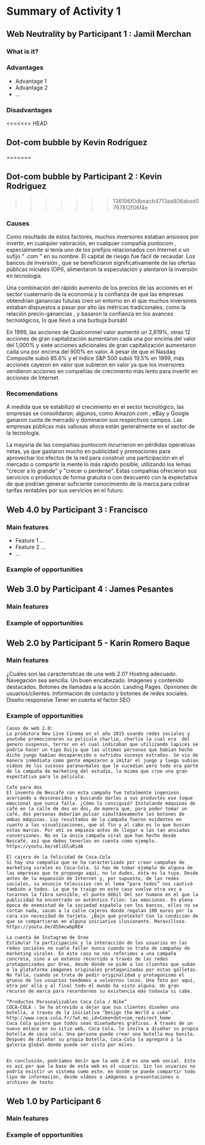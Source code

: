 # Summary of Activity 1


## Web Neutrality by Participant 1 : Jamil Merchan

### What is it?

### Advantages
  - Advantage 1
  - Advantage 2
  - ...

### Disadvantages


<<<<<<< HEAD
## Dot-com bubble by Kevin Rodríguez
=======
## Dot-com bubble by Participant 2 : Kevin Rodriguez
>>>>>>> 136196f0dbeacb4713aa806abed0767812f06f4e

### Causes
Como resultado de estos factores, muchos inversores estaban ansiosos por invertir, en cualquier valoración, en cualquier compañía puntocom , especialmente si tenía uno de los prefijos relacionados con Internet o un sufijo " .com " en su nombre. El capital de riesgo fue fácil de recaudar. Los bancos de inversión , que se beneficiaron significativamente de las ofertas públicas iniciales (OPI), alimentaron la especulación y alentaron la inversión en tecnología.

Una combinación del rápido aumento de los precios de las acciones en el sector cuaternario de la economía.y la confianza de que las empresas obtendrían ganancias futuras creó un entorno en el que muchos inversores estaban dispuestos a pasar por alto las métricas tradicionales, como la relación precio-ganancias , y basaron la confianza en los avances tecnológicos, lo que llevó a una burbuja bursátil

En 1999, las acciones de Qualcommel valor aumentó un 2,619%, otras 12 acciones de gran capitalización aumentaron cada una por encima del valor del 1,000% y siete acciones adicionales de gran capitalización aumentaron cada una por encima del 900% en valor. A pesar de que el Nasdaq Composite subió 85.6% y el índice S&P 500 subió 19.5% en 1999, más acciones cayeron en valor que subieron en valor ya que los inversores vendieron acciones en compañías de crecimiento más lento para invertir en acciones de Internet.

### Recomendations

A medida que se estabilizó el crecimiento en el sector tecnológico, las empresas se consolidaron; algunos, como Amazon.com , eBay y Google ganaron cuota de mercado y dominaron sus respectivos campos. Las empresas públicas más valiosas ahora están generalmente en el sector de la tecnología.

La mayoría de las compañías puntocom incurrieron en pérdidas operativas netas, ya que gastaron mucho en publicidad y promociones para aprovechar los efectos de la red para construir una participación en el mercado o compartir la mente lo más rápido posible, utilizando los lemas "crecer a lo grande" y "crecer o perderse". Estas compañías ofrecieron sus servicios o productos de forma gratuita o con descuento con la expectativa de que podrían generar suficiente conocimiento de la marca para cobrar tarifas rentables por sus servicios en el futuro.


## Web 4.0 by Participant 3 : Francisco 

### Main features
 - Feature 1 ...
 - Feature 2 ...
 - ...

### Example of opportunities


## Web 3.0 by Participant 4 : James Pesantes

### Main features

### Example of opportunities


## Web 2.0 by Participant 5 - Karin Romero Baque 

### Main features
¿Cuáles son las características de una web 2.0?
    Hosting adecuado.
    Navegación sea sencilla. 
    Un buen encabezado. 
    Imágenes y contenido destacados. 
    Botones de llamadas a la acción. 
    Landing Pages. 
    Opiniones de usuarios/clientes.
    Información de contacto y botones de redes sociales.
    Diseño responsive
    Tener en cuenta el factor SEO

### Example of opportunities
    Casos de web 2.0:
    La produtora New Line Cinema en el año 2015 usando redes sociales y youtube promocionaron su pelicula charlie, charlie la cual era  del genero suspenso, terror en el cual indicaban que utilizando lapices se podria hacer un tipo Ouija que las ultimas personas que habian hecho dicho juego habian desaparecido o sufridos sucesos extraños. Se vio de manera inmediata como gente empezaron a imitar el juego y luego subian videos de los sucesos paranormales que le sucedian pero todo era parte de la campaña de marketing del estudio, la misma que croe una gran expectativa para la pelicula.

    Cafe para dos 
    El invento de Nescafé con esta campaña fue totalmente ingenioso, acercando a desconocidos y buscando darles a sus productos ese toque emocional que nunca falla. ¿Cómo lo consiguió? Instalando máquinas de café en la calle de dos en dos, de manera que, para poder tomar un café, dos personas deberían pulsar simultáneamente los botones de ambas máquinas. Los resultados de la campaña fueron evidentes en cuanto a las visualizaciones, que al fin y al cabo es lo que buscan estas marcas. Por ahí se empieza antes de llegar a las tan ansiadas conversiones. No es la única campaña viral que han hecho desde Nescafé, así que debes tenerlos en cuenta como ejemplo.
    https://youtu.be/s6liGluRidA
    
    El cajero de la felicidad de Coca-Cola
    Si hay una compañía que se ha caracterizado por crear campañas de marketing virales es Coca-Cola. Si has de tomar ejemplo de alguna de las empresas que te propongo aquí, no lo dudes, ésta es la tuya. Desde antes de la expansión de Internet y, por supuesto, de las redes sociales, su anuncio televisivo con el lema “para todos” nos cautivó también a todos. Lo que te traigo en este caso vuelve otra vez a tocarnos la fibra sensible, el punto débil del ser humano en el que la publicidad ha encontrado un auténtico filón: las emociones. En plena época de enemistad de la sociedad española con los bancos, ellos no se cortan nada, sacan a la calle cajeros donde regalan 100 euros por la cara sin necesidad de tarjeta. ¿Bajo qué pretexto? Con la condición de que se compartieran en alguna iniciativa ilusionante. Maravilloso.
    https://youtu.be/dS5mcwbpRE4
    
    La cuenta de Instagram de Oreo
    Estimular la participación y la interacción de los usuarios en las redes sociales no suele fallar nunca cuando se trata de campañas de marketing virales. En este caso no nos referimos a una campaña concreta, sino a un extenso recorrido a través de las redes protagonizados por Oreo, desde donde se pide a los clientes que suban a la plataforma imágenes originales protagonizadas por estas galletas. No falla, cuando se trata de pedir originalidad y protagonismo el grueso de los usuarios tendemos a volvernos locos. Una foto por aquí, otra por allá y al final todo el mundo ha visto alguna. Un gran recurso de marca para recordarnos su existencia más todavía si cabe.
    
    “Productos Personalizables Coca Cola / Nike”
    COCA-COLA : Se ha atrevido a dejar que sus clientes diseñen una botella, a través de la iniciativa "Design the World a coke".
    http://www.coca-cola.fr/?wt.mc_id=Coke+dot+com_redirect_home
    Coca Cola quiere que todos sean diseñadores gráficos. A través de un nuevo enlace en su sitio web, Coca Cola, lo invita a diseñar su propia botella de coca cola. Una persona puede crear una botella muy bonita. Después de diseñar su propia botella, Coca-Cola la agregará a la galería global donde puede ser vista por miles. 


    En conclusión, podríamos decir que la web 2.0 es una web social. Esto es así por que la base de esta web es el usuario. Sin los usuarios no podría existir un sistema como este. en donde se puede compartir todo tipo de información, desde vídeos o imágenes a presentaciones o archivos de texto

## Web 1.0 by Participant 6

### Main features

### Example of opportunities
